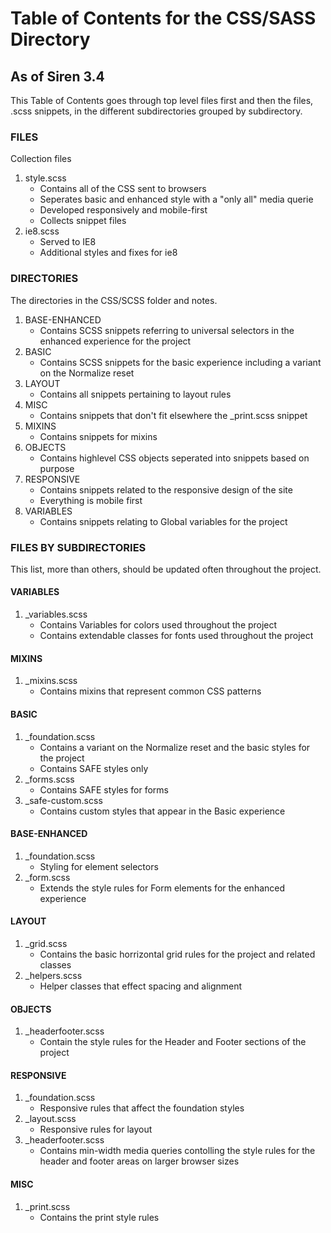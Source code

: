 # Table of Contents for the CSS/SASS Directory #
## As of Siren 3.4 ##
This Table of Contents goes through top level files first and then the files, .scss snippets, in the different subdirectories grouped by subdirectory.

### FILES ###
Collection files

1.  style.scss
	- Contains all of the CSS sent to browsers
	- Seperates basic and enhanced style with a "only all" media querie
	- Developed responsively and mobile-first
	- Collects snippet files
3. ie8.scss
	- Served to IE8
	- Additional styles and fixes for ie8


### DIRECTORIES ###
The directories in the CSS/SCSS folder and notes.

1. BASE-ENHANCED
	- Contains SCSS snippets referring to universal selectors in the enhanced experience for the project
2. BASIC
	- Contains SCSS snippets for the basic experience including a variant on the Normalize reset
3. LAYOUT
	- Contains all snippets pertaining to layout rules
4. MISC
	- Contains snippets that don't fit elsewhere the _print.scss snippet
5. MIXINS
	- Contains snippets for mixins
6. OBJECTS
	- Contains highlevel CSS objects seperated into snippets based on purpose
7. RESPONSIVE
	- Contains snippets related to the responsive design of the site
	- Everything is mobile first
8. VARIABLES
	- Contains snippets relating to Global variables for the project


### FILES BY SUBDIRECTORIES ###
This list, more than others, should be updated often throughout the project.

#### VARIABLES ####
1. _variables.scss
	- Contains Variables for colors used throughout the project
	- Contains extendable classes for fonts used throughout the project

#### MIXINS ####
1. _mixins.scss
	- Contains mixins that represent common CSS patterns

#### BASIC ####
1. _foundation.scss
	- Contains a variant on the Normalize reset and the basic styles for the project
	- Contains SAFE styles only
2. _forms.scss
	- Contains SAFE styles for forms
3. _safe-custom.scss
	- Contains custom styles that appear in the Basic experience

#### BASE-ENHANCED ####
1. _foundation.scss
	- Styling for element selectors
2. _form.scss
	- Extends the style rules for Form elements for the enhanced experience


#### LAYOUT ####
1. _grid.scss
	- Contains the basic horrizontal grid rules for the project and related classes
2. _helpers.scss
	- Helper classes that effect spacing and alignment

#### OBJECTS ####
1. _headerfooter.scss
	- Contain the style rules for the Header and Footer sections of the project

#### RESPONSIVE ####
1. _foundation.scss
	- Responsive rules that affect the foundation styles
2. _layout.scss
	- Responsive rules for layout
3. _headerfooter.scss
	- Contains min-width media queries contolling the style rules for the header and footer areas on larger browser sizes

#### MISC ####
1. _print.scss
	- Contains the print style rules

